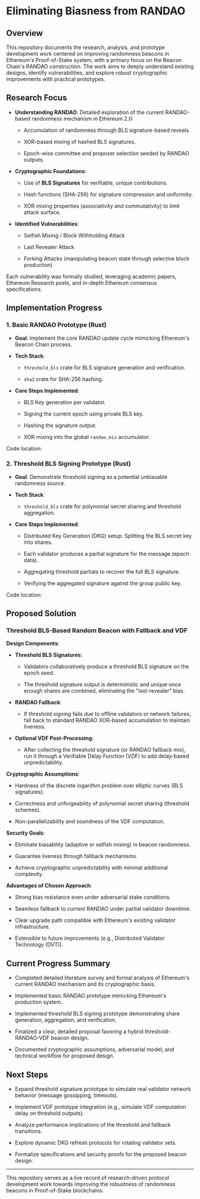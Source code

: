 Eliminating Biasness from RANDAO 
===========================================================

Overview
--------

This repository documents the research, analysis, and prototype development work centered on improving randomness beacons in Ethereum's Proof-of-Stake system, with a primary focus on the Beacon Chain's RANDAO construction. The work aims to deeply understand existing designs, identify vulnerabilities, and explore robust cryptographic improvements with practical prototypes.

Research Focus
--------------

-   **Understanding RANDAO**: Detailed exploration of the current RANDAO-based randomness mechanism in Ethereum 2.0:

    -   Accumulation of randomness through BLS signature-based reveals.

    -   XOR-based mixing of hashed BLS signatures.

    -   Epoch-wise committee and proposer selection seeded by RANDAO outputs.

-   **Cryptographic Foundations**:

    -   Use of **BLS Signatures** for verifiable, unique contributions.

    -   Hash functions (SHA-256) for signature compression and uniformity.

    -   XOR mixing properties (associativity and commutativity) to limit attack surface.

-   **Identified Vulnerabilities**:

    -   Selfish Mixing / Block Withholding Attack

    -   Last Revealer Attack

    -   Forking Attacks (manipulating beacon state through selective block production)

Each vulnerability was formally studied, leveraging academic papers, Ethereum Research posts, and in-depth Ethereum consensus specifications.

Implementation Progress
-----------------------

### 1\. Basic RANDAO Prototype (Rust)

-   **Goal**: Implement the core RANDAO update cycle mimicking Ethereum's Beacon Chain process.

-   **Tech Stack**:

    -   `threshold_bls` crate for BLS signature generation and verification.

    -   `sha2` crate for SHA-256 hashing.

-   **Core Steps Implemented**:

    -   BLS Key generation per validator.

    -   Signing the current epoch using private BLS key.

    -   Hashing the signature output.

    -   XOR mixing into the global `randao_mix` accumulator.

Code location: 
### 2\. Threshold BLS Signing Prototype (Rust)

-   **Goal**: Demonstrate threshold signing as a potential unbiasable randomness source.

-   **Tech Stack**:

    -   `threshold_bls` crate for polynomial secret sharing and threshold aggregation.

-   **Core Steps Implemented**:

    -   Distributed Key Generation (DKG) setup: Splitting the BLS secret key into shares.

    -   Each validator produces a partial signature for the message (epoch data).

    -   Aggregating threshold partials to recover the full BLS signature.

    -   Verifying the aggregated signature against the group public key.

Code location: 

Proposed Solution
-----------------

### Threshold BLS-Based Random Beacon with Fallback and VDF

**Design Components**:

-   **Threshold BLS Signatures**:

    -   Validators collaboratively produce a threshold BLS signature on the epoch seed.

    -   The threshold signature output is deterministic and unique once enough shares are combined, eliminating the "last-revealer" bias.

-   **RANDAO Fallback**:

    -   If threshold signing fails due to offline validators or network failures, fall back to standard RANDAO XOR-based accumulation to maintain liveness.

-   **Optional VDF Post-Processing**:

    -   After collecting the threshold signature (or RANDAO fallback mix), run it through a Verifiable Delay Function (VDF) to add delay-based unpredictability.

**Cryptographic Assumptions**:

-   Hardness of the discrete logarithm problem over elliptic curves (BLS signatures).

-   Correctness and unforgeability of polynomial secret sharing (threshold schemes).

-   Non-parallelizability and soundness of the VDF computation.

**Security Goals**:

-   Eliminate biasability (adaptive or selfish mixing) in beacon randomness.

-   Guarantee liveness through fallback mechanisms.

-   Achieve cryptographic unpredictability with minimal additional complexity.

**Advantages of Chosen Approach**:

-   Strong bias resistance even under adversarial stake conditions.

-   Seamless fallback to current RANDAO under partial validator downtime.

-   Clear upgrade path compatible with Ethereum's existing validator infrastructure.

-   Extensible to future improvements (e.g., Distributed Validator Technology (DVT)).

Current Progress Summary
------------------------

-   Completed detailed literature survey and formal analysis of Ethereum's current RANDAO mechanism and its cryptographic basis.

-   Implemented basic RANDAO prototype mimicking Ethereum's production system.

-   Implemented threshold BLS signing prototype demonstrating share generation, aggregation, and verification.

-   Finalized a clear, detailed proposal favoring a hybrid threshold-RANDAO-VDF beacon design.

-   Documented cryptographic assumptions, adversarial model, and technical workflow for proposed design.

Next Steps
----------

-   Expand threshold signature prototype to simulate real validator network behavior (message gossipping, timeouts).

-   Implement VDF prototype integration (e.g., simulate VDF computation delay on threshold outputs).

-   Analyze performance implications of the threshold and fallback transitions.

-   Explore dynamic DKG refresh protocols for rotating validator sets.

-   Formalize specifications and security proofs for the proposed beacon design.

* * * * *

This repository serves as a live record of research-driven protocol development work towards improving the robustness of randomness beacons in Proof-of-Stake blockchains.

